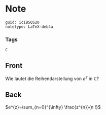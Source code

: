 # Note
```
guid: icIBSQS20
notetype: LaTeX-deb4a
```

### Tags
```
C
```

## Front
Wie lautet die Reihendarstellung von $e^z$ in $\mathbb{C}$?

## Back
$e^{z}=\sum_{n=0}^{\infty} \frac{z^{n}}{n !}$
